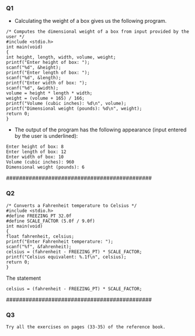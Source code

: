 ### Q1
- Calculating the weight of a box gives us the following program.
```
/* Computes the dimensional weight of a box from input provided by the user */
#include <stdio.h>
int main(void)
{
int height, length, width, volume, weight;
printf("Enter height of box: ");
scanf("%d", &height);
printf("Enter length of box: ");
scanf("%d", &length);
printf("Enter width of box: ");
scanf("%d", &width);
volume = height * length * width;
weight = (volume + 165) / 166;
printf("Volume (cubic inches): %d\n", volume);
printf("Dimensional weight (pounds): %d\n", weight);
return 0;
}
```
- The output of the program has the following appearance (input entered by the user is underlined):

```
Enter height of box: 8
Enter length of box: 12
Enter width of box: 10
Volume (cubic inches): 960
Dimensional weight (pounds): 6
```
#############################################
### Q2

```
/* Converts a Fahrenheit temperature to Celsius */
#include <stdio.h>
#define FREEZING_PT 32.0f
#define SCALE_FACTOR (5.0f / 9.0f)
int main(void)
{
float fahrenheit, celsius;
printf("Enter Fahrenheit temperature: ");
scanf("%f", &fahrenheit);
celsius = (fahrenheit - FREEZING_PT) * SCALE_FACTOR;
printf("Celsius equivalent: %.1f\n", celsius);
return 0;
}
```
The statement
```
celsius = (fahrenheit - FREEZING_PT) * SCALE_FACTOR;
```
#############################################
### Q3

```
Try all the exercises on pages (33-35) of the reference book.
```
